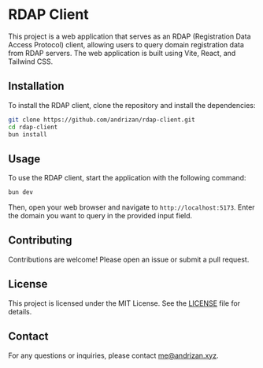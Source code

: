 # RDAP Client

This project is a web application that serves as an RDAP (Registration Data Access Protocol) client, allowing users to query domain registration data from RDAP servers. The web application is built using Vite, React, and Tailwind CSS.

## Installation

To install the RDAP client, clone the repository and install the dependencies:

```bash
git clone https://github.com/andrizan/rdap-client.git
cd rdap-client
bun install
```

## Usage

To use the RDAP client, start the application with the following command:

```bash
bun dev
```

Then, open your web browser and navigate to `http://localhost:5173`. Enter the domain you want to query in the provided input field.

## Contributing

Contributions are welcome! Please open an issue or submit a pull request.

## License

This project is licensed under the MIT License. See the [LICENSE](LICENSE) file for details.

## Contact

For any questions or inquiries, please contact [me@andrizan.xyz](mailto:me@andrizan.xyz).

